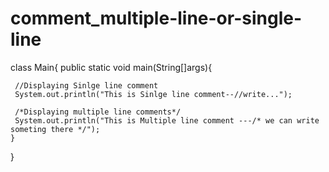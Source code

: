 # comment_multiple-line-or-single-line





class Main{
    public static void main(String[]args){
        
     //Displaying Sinlge line comment
     System.out.println("This is Sinlge line comment--//write...");
     
     /*Displaying multiple line comments*/
     System.out.println("This is Multiple line comment ---/* we can write someting there */");
    }
}
